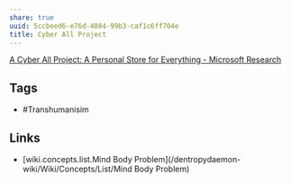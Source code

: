 ```yaml
---
share: true
uuid: 5ccbeed6-e76d-4884-99b3-caf1c6ff704e
title: Cyber All Project
---
```

[A Cyber All Project: A Personal Store for Everything - Microsoft Research](https://www.microsoft.com/en-us/research/publication/a-cyber-all-project-a-personal-store-for-everything/)

## Tags

* #Transhumanisim

## Links

* [wiki.concepts.list.Mind Body Problem](/dentropydaemon-wiki/Wiki/Concepts/List/Mind Body Problem)
